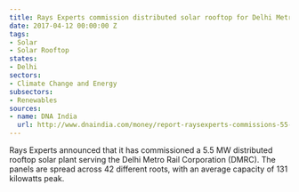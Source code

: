 ```yaml
---
title: Rays Experts commission distributed solar rooftop for Delhi Metro
date: 2017-04-12 00:00:00 Z
tags:
- Solar
- Solar Rooftop
states:
- Delhi
sectors:
- Climate Change and Energy
subsectors:
- Renewables
sources:
- name: DNA India
  url: http://www.dnaindia.com/money/report-raysexperts-commissions-55-mw-solar-project-for-delhi-metro-rail-2380908
---
```


Rays Experts announced that it has commissioned a 5.5 MW distributed rooftop solar plant serving the Delhi Metro Rail Corporation (DMRC). The panels are spread across 42 different roots, with an average capacity of 131 kilowatts peak.
